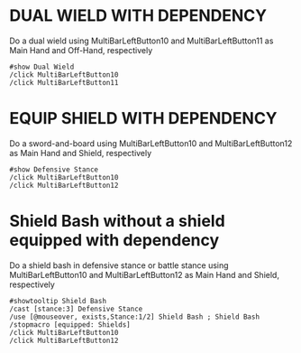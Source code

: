 # DUAL WIELD WITH DEPENDENCY
Do a dual wield using MultiBarLeftButton10 and MultiBarLeftButton11 as Main Hand and Off-Hand, respectively
```
#show Dual Wield
/click MultiBarLeftButton10
/click MultiBarLeftButton11
```

# EQUIP SHIELD WITH DEPENDENCY
Do a sword-and-board using MultiBarLeftButton10 and MultiBarLeftButton12 as Main Hand and Shield, respectively
```
#show Defensive Stance
/click MultiBarLeftButton10
/click MultiBarLeftButton12
```

# Shield Bash without a shield equipped with dependency
Do a shield bash in defensive stance or battle stance using MultiBarLeftButton10 and MultiBarLeftButton12 as Main Hand and Shield, respectively
```
#showtooltip Shield Bash
/cast [stance:3] Defensive Stance
/use [@mouseover, exists,Stance:1/2] Shield Bash ; Shield Bash
/stopmacro [equipped: Shields]
/click MultiBarLeftButton10
/click MultiBarLeftButton12
```
